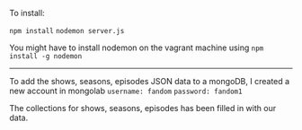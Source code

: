 To install:

`npm install`
`nodemon server.js`

You might have to install nodemon on the vagrant machine using
`npm install -g nodemon`

-----------

To add the shows, seasons, episodes JSON data to a mongoDB, I created a new account in mongolab
`username: fandom`
`password: fandom1`

The collections for shows, seasons, episodes has been filled in with our data.